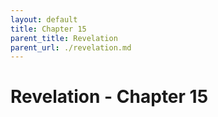 ```yaml
---
layout: default
title: Chapter 15
parent_title: Revelation
parent_url: ./revelation.md
---
```


# Revelation - Chapter 15
